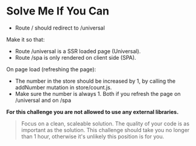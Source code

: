 # Solve Me If You Can

* Route / should redirect to /universal

Make it so that:
* Route /universal is a SSR loaded page (Universal).
* Route /spa is only rendered on client side (SPA).

On page load (refreshing the page):
* The number in the store should be increased by 1, by calling the addNumber mutation in store/count.js.
* Make sure the number is always 1. Both if you refresh the page on /universal and on /spa

**For this challenge you are not allowed to use any external libraries.**

> Focus on a clean, scaleable solution. The quality of your code is as important as the solution.
> This challenge should take you no longer than 1 hour, otherwise it's unlikely this position is for you.
